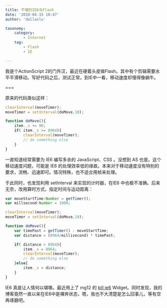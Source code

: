 ```yaml
---
title: 不堪的IE6与Flash
date: '2010-04-15 18:47'
author: 'dallaslu'

taxonomy:
    category:
        - Internet
    tag:
        - Flash
        - IE

---
```

我是个ActionScript 2的门外汉，最近在硬着头皮做Flash。其中有个剪辑需要水平平滑移动。写好代码之后，测试正常。到IE中一看，移动速度却慢得像蜗牛。

===

原来的代码类似这样：

```javascript
clearInterval(moveTimer);
moveTimer = setInterval(doMove,10);

function doMove(){
	item._x += 90;
	if( item._x >= 8964){
		clearInterval(moveTimer);
		// do something else
	}
}
```

一直知道经常需要为 IE6 编写多余的 JavaScript、CSS 。没想到 AS 也是。这个移动速度问题，可能是 IE6 的处理效率低的缘故。本来对于移动速度没有特别的要求，流畅、迅速即可。情况特殊，也不适合用帧来处理。

于此同时，也发现利用 setInterval 来实现的计时器，在IE6 中也极不准确。后来无奈，改用算时方式，指定时间与运动距离：

```javascript
var moveStartTime:Number = getTimer();
var millsecond:Number = 1000;

clearInterval(moveTimer);
moveTimer = setInterval(doMove,10);

function doMove(){
	var timePast = getTimer() - moveStartTime;
	var distance = (8964/millisecond) * timePast;

	if( distance > 8964){
		item._x = 8964;
		clearInterval(moveTimer);
		// do something else
	}else{
		item._x = distance;
	}
}
```

IE6 真是让人情何以堪哪。最近用上了 mg12 的 [kill ie6](http://www.neoease.com/lets-kill-ie6/) Widget。同时发现，我的博客竟然一直以来在IE6中是裸奔状态，嗯，我也不大清楚是怎么回事儿，等有空再琢磨吧。
